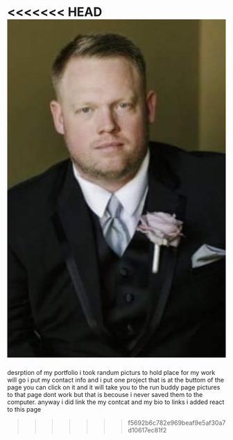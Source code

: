 <<<<<<< HEAD
![pic](https://github.com/AdamKMcCoy/Portfolio/blob/main/pictuers/IMG_4577.jpg)
=======
desrption of my portfolio i took randum picturs to hold place for my work will go  i put my contact info and i put one project that is at the buttom of the page you can click on it and it will take you to the run buddy page pictures to that page dont work but that is becouse i never saved them to the computer. anyway i did link the my contcat and my bio to links i added react to this page

>>>>>>> f5692b6c782e969beaf9e5af30a7d10617ec81f2
